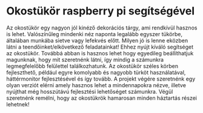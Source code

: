 # Okostükör raspberry pi segítségével
Az okostükör egy nagyon jól kinéző dekorációs tárgy, ami rendkívül hasznos is lehet. Valószínűleg mindenki néz naponta legalább egyszer tükörbe, általában munkába sietve vagy lefekvés előtt. Milyen jó is lenne eközben látni a teendőinket/elkövetkező feladatainkat! Ehhez nyújt kíváló segítséget az okostükör. Továbbá abban is hasznos lehet hogy egyedileg beállíthatjuk magunknak, hogy mit szeretnénk látni, így mindig a számunkra legmegfelelőbb felülettel találkozhatunk.
Az okostükör széles körben fejleszthető, például egyre komolyabb és nagyobb türköt használatával, háttérmonitor fejlesztésével és így tovább.
A projekt végére szeretnénk egy olyan verziót elérni amely hasznos lehet a mindennapokra nézve, illetve nyújthat még hosszútávú fejlesztési lehetőséget számunkra.
Végül szeretnénk remélni, hogy az okostükrök hamarosan minden háztartás részei lehetnek!

